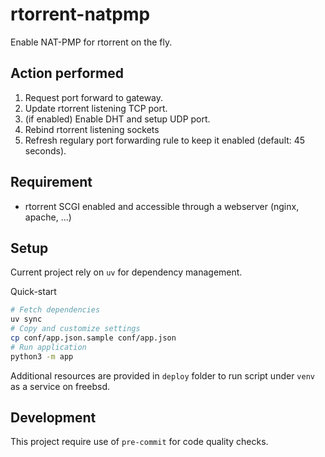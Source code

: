 rtorrent-natpmp
===============

Enable NAT-PMP for rtorrent on the fly.

## Action performed
1. Request port forward to gateway.
2. Update rtorrent listening TCP port.
3. (if enabled) Enable DHT and setup UDP port.
4. Rebind rtorrent listening sockets
5. Refresh regulary port forwarding rule to keep it enabled (default: 45 seconds).

## Requirement
- rtorrent SCGI enabled and accessible through a webserver (nginx, apache, ...)

## Setup

Current project rely on `uv` for dependency management.

Quick-start
```sh
# Fetch dependencies
uv sync
# Copy and customize settings
cp conf/app.json.sample conf/app.json
# Run application
python3 -m app
```

Additional resources are provided in `deploy` folder to run script under `venv` as a service on freebsd.

## Development

This project require use of `pre-commit` for code quality checks.